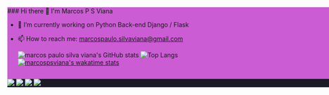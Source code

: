 
<div style="background-color: #CB5CD4; width: 80em" > 
### Hi there 👋 I'm Marcos P S Viana






- 🔭 I’m currently working on Python Back-end Django / Flask
- 📫 How to reach me: marcospaulo.silvaviana@gmail.com

  ![marcos paulo silva viana's GitHub stats](https://github-readme-stats.vercel.app/api?username=marcospsviana)
  ![Top Langs](https://github-readme-stats.vercel.app/api/top-langs/?username=marcospsviana&hide_progress=false)
  <br>
  [![marcospsviana's wakatime stats](https://github-readme-stats.vercel.app/api/wakatime?username=marcospsviana)](https://github.com/marcospsviana/github-readme-stats)
           
<!-- <div align="center" style="background-color: #1A1B27; width: 80em" > 
 <div>
  <a href="https://github.com/marcospsviana">
  <img height="180em" src="https://github-readme-stats.vercel.app/api?username=marcospsviana&show_icons=true&theme=tokyonight&include_all_commits=true&count_private=true"/>
  <img height="180em" src="https://github-readme-stats.vercel.app/api/top-langs/?username=marcospsviana&layout=compact&langs_count=7&theme=tokyonight"/>
</div>
<div style="display: inline_block; background-color: #1A1B27; height:5em; width: 56.5em" ><br>
  <img align="center" alt="MarcosPSViana-Js" height="30" width="40" src="https://raw.githubusercontent.com/devicons/devicon/master/icons/javascript/javascript-plain.svg">
  <img align="center" alt="MarcosPSViana-VueJs" height="30" width="40" src="https://raw.githubusercontent.com/devicons/devicon/master/icons/vuejs/vuejs-original.svg">
  <img align="center" alt="MarcosPSViana-HTML" height="30" width="40" src="https://raw.githubusercontent.com/devicons/devicon/master/icons/html5/html5-original.svg">
  <img align="center" alt="MarcosPSViana-CSS" height="30" width="40" src="https://raw.githubusercontent.com/devicons/devicon/master/icons/css3/css3-original.svg">
  
  <img align="center" alt="MarcosPSViana-Python" height="30" width="40" src="https://raw.githubusercontent.com/devicons/devicon/master/icons/python/python-original.svg"> 
  <img align="center" alt="MarcosPSViana-Flask" height="30" width="50" src="https://raw.githubusercontent.com/devicons/devicon/master/icons/flask/flask-original.svg" style="background-color: #fff;">
  <img align="center" alt="MarcosPSViana-Django" height="60" width="70" src="https://github.com/devicons/devicon/blob/master/icons/django/django-plain-wordmark.svg">
  
  
</div> -->



  
  ##

             
 
 
<div style="background-color: #1A1B27; width: 56.5em" > 
           
  
  <a href="https://instagram.com/marcospaulo.silvaviana" target="_blank"><img src="https://img.shields.io/badge/-Instagram-%23E4405F?style=for-the-badge&logo=instagram&logoColor=white" target="_blank"></a>
 	<!-- <a href="https://www.twitch.tv/marcospsvianai" target="_blank"><img src="https://img.shields.io/badge/Twitch-9146FF?style=for-the-badge&logo=twitch&logoColor=white" target="_blank"></a> -->
 <a href="https://discord.gg/#" target="_blank"><img src="https://img.shields.io/badge/Discord-7289DA?style=for-the-badge&logo=discord&logoColor=white" target="_blank"></a> 
  <a href = "mailto:marcospsviana@gmail.com"><img src="https://img.shields.io/badge/-Gmail-%23333?style=for-the-badge&logo=gmail&logoColor=white" target="_blank"></a>
  <a href="https://www.linkedin.com/in/marcos-paulo-silva-viana-a42baa209" target="_blank"><img src="https://img.shields.io/badge/-LinkedIn-%230077B5?style=for-the-badge&logo=linkedin&logoColor=white" target="_blank"></a> 
 
  
 
</div>
</div>
</div>

